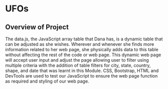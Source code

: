 # UFOs

## Overview of Project
The data.js, the JavaScript array table that Dana has, is a dynamic table that can be adjusted as she wishes. Wherever and whenever she finds more information related to her web page, she physically adds data to this table without affecting the rest of the code or web page.  This dynamic web page will accept user input and adjust the page allowing user to filter using multiple criteria with the addition of table filters for city, state, country, shape, and date that was learnt in this Module. CSS, Bootstrap, HTML and DevTools are used to test our JavaScript to ensure the web page function as required and styling of our web page.
